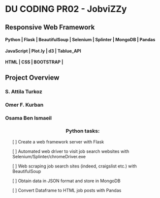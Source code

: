 # DU CODING PR02 - JobviZZy

## Responsive Web Framework

#### Python | Flask | BeautifulSoup | Selenium | Splinter | MongoDB | Pandas

#### JavaScript | Plot.ly | d3 | Tablue_API

#### HTML | CSS | BOOTSTRAP |

## Project Overview

### S. Attila Turkoz

### Omer F. Kurban

### Osama Ben Ismaeil

<h3 align="center" > Python tasks:</br>
</h3>
<ul>

[ ] Create a web framework server with Flask

[ ] Automated web driver to visit job search websites with Selenium/Splinter/chromeDriver.exe

[ ] Web scraping job search sites (indeed, craigslist etc.) with BeautifulSoup

[ ] Obtain data in JSON format and store in MongoDB

[ ] Convert Dataframe to HTML job posts with Pandas

</ul>
